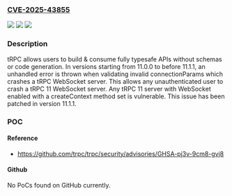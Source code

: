 ### [CVE-2025-43855](https://cve.mitre.org/cgi-bin/cvename.cgi?name=CVE-2025-43855)
![](https://img.shields.io/static/v1?label=Product&message=trpc&color=blue)
![](https://img.shields.io/static/v1?label=Version&message=%3E%3D%2011.0.0%2C%20%3C%2011.1.1%20&color=brightgreen)
![](https://img.shields.io/static/v1?label=Vulnerability&message=CWE-248%3A%20Uncaught%20Exception&color=brightgreen)

### Description

tRPC allows users to build & consume fully typesafe APIs without schemas or code generation. In versions starting from 11.0.0 to before 11.1.1, an unhandled error is thrown when validating invalid connectionParams which crashes a tRPC WebSocket server. This allows any unauthenticated user to crash a tRPC 11 WebSocket server. Any tRPC 11 server with WebSocket enabled with a createContext method set is vulnerable. This issue has been patched in version 11.1.1.

### POC

#### Reference
- https://github.com/trpc/trpc/security/advisories/GHSA-pj3v-9cm8-gvj8

#### Github
No PoCs found on GitHub currently.

